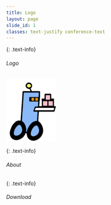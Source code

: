 ```yaml
---
title: Logo
layout: page
slide_id: 1
classes: text-justify conference-text
---
```


{: .text-info}
###### Logo

<img class="border" title="Logo" style="max-height: 12em;" alt="Logo" src="./assets/images/logo.png">

{: .text-info}
###### About



{: .text-info}
###### Download

